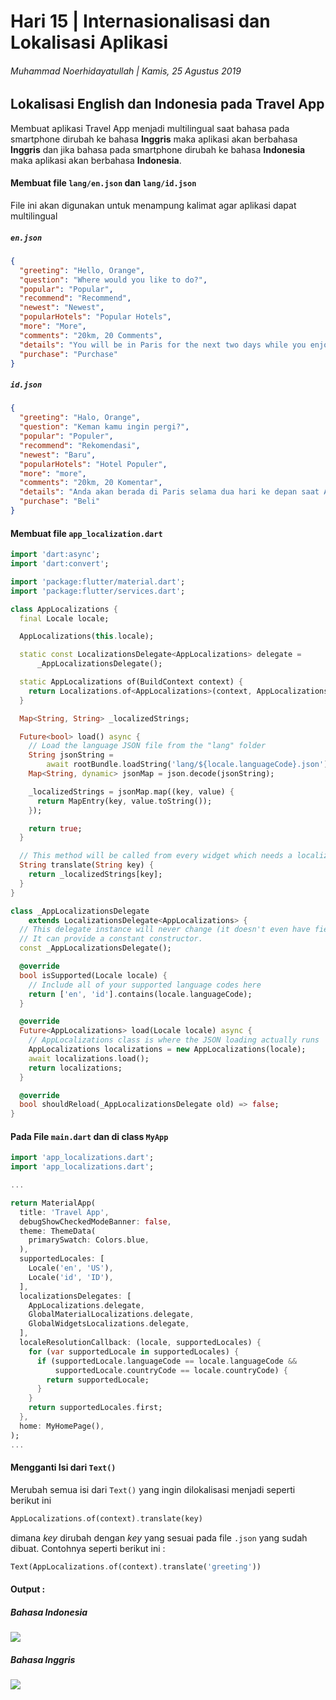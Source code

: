 # Hari 15 | Internasionalisasi dan Lokalisasi Aplikasi

###### Muhammad Noerhidayatullah | Kamis, 25 Agustus 2019

## Lokalisasi English dan Indonesia pada Travel App

Membuat aplikasi Travel App menjadi multilingual saat bahasa pada smartphone dirubah ke bahasa **Inggris** maka aplikasi akan berbahasa **Inggris** dan jika bahasa pada smartphone dirubah ke bahasa **Indonesia** maka aplikasi akan berbahasa **Indonesia**.

#### Membuat file `lang/en.json` dan `lang/id.json`

File ini akan digunakan untuk menampung kalimat agar aplikasi dapat multilingual

##### `en.json`

```json
{
  "greeting": "Hello, Orange",
  "question": "Where would you like to do?",
  "popular": "Popular",
  "recommend": "Recommend",
  "newest": "Newest",
  "popularHotels": "Popular Hotels",
  "more": "More",
  "comments": "20km, 20 Comments",
  "details": "You will be in Paris for the next two days while you enjoy a guided tour in one of the most famous cities in the world. Your Paris adventure begins with a spectacular start with a journey on the famous ChampsÉlysées to Place de la Concorde, which played a key role in the French Revolution. You will also see the iconic Arc de Triomphe here, a magnificent monument that is near the western end of the road and commemorates the war revolution and the Napoleonic wars.",
  "purchase": "Purchase"
}
```

##### `id.json`

```json
{
  "greeting": "Halo, Orange",
  "question": "Keman kamu ingin pergi?",
  "popular": "Populer",
  "recommend": "Rekomendasi",
  "newest": "Baru",
  "popularHotels": "Hotel Populer",
  "more": "more",
  "comments": "20km, 20 Komentar",
  "details": "Anda akan berada di Paris selama dua hari ke depan saat Anda menikmati tour berpemandu di sekitar salah satu kota paling terkenal di dunia. Petualangan Paris Anda dimulai dengan awal yang spektakuler dengan perjalanan di sepanjang ChampsÉlysées yang terkenal sampai Place de la Concorde, yang memainkan peran kunci dalam Revolusi Prancis. Anda juga akan melihat Arc de Triomphe yang ikonik di sini, monumen megah yang berada di dekat ujung barat jalan dan memperingati jatuhnya revolusi dan perang Napoleon.",
  "purchase": "Beli"
}
```

#### Membuat file `app_localization.dart`

```dart
import 'dart:async';
import 'dart:convert';

import 'package:flutter/material.dart';
import 'package:flutter/services.dart';

class AppLocalizations {
  final Locale locale;

  AppLocalizations(this.locale);

  static const LocalizationsDelegate<AppLocalizations> delegate =
      _AppLocalizationsDelegate();

  static AppLocalizations of(BuildContext context) {
    return Localizations.of<AppLocalizations>(context, AppLocalizations);
  }

  Map<String, String> _localizedStrings;

  Future<bool> load() async {
    // Load the language JSON file from the "lang" folder
    String jsonString =
        await rootBundle.loadString('lang/${locale.languageCode}.json');
    Map<String, dynamic> jsonMap = json.decode(jsonString);

    _localizedStrings = jsonMap.map((key, value) {
      return MapEntry(key, value.toString());
    });

    return true;
  }

  // This method will be called from every widget which needs a localized text
  String translate(String key) {
    return _localizedStrings[key];
  }
}

class _AppLocalizationsDelegate
    extends LocalizationsDelegate<AppLocalizations> {
  // This delegate instance will never change (it doesn't even have fields!)
  // It can provide a constant constructor.
  const _AppLocalizationsDelegate();

  @override
  bool isSupported(Locale locale) {
    // Include all of your supported language codes here
    return ['en', 'id'].contains(locale.languageCode);
  }

  @override
  Future<AppLocalizations> load(Locale locale) async {
    // AppLocalizations class is where the JSON loading actually runs
    AppLocalizations localizations = new AppLocalizations(locale);
    await localizations.load();
    return localizations;
  }

  @override
  bool shouldReload(_AppLocalizationsDelegate old) => false;
}

```

#### Pada File `main.dart` dan di class `MyApp`

```dart
import 'app_localizations.dart';
import 'app_localizations.dart';

...

return MaterialApp(
  title: 'Travel App',
  debugShowCheckedModeBanner: false,
  theme: ThemeData(
    primarySwatch: Colors.blue,
  ),
  supportedLocales: [
    Locale('en', 'US'),
    Locale('id', 'ID'),
  ],
  localizationsDelegates: [
    AppLocalizations.delegate,
    GlobalMaterialLocalizations.delegate,
    GlobalWidgetsLocalizations.delegate,
  ],
  localeResolutionCallback: (locale, supportedLocales) {
    for (var supportedLocale in supportedLocales) {
      if (supportedLocale.languageCode == locale.languageCode &&
          supportedLocale.countryCode == locale.countryCode) {
        return supportedLocale;
      }
    }
    return supportedLocales.first;
  },
  home: MyHomePage(),
);
...
```

#### Mengganti Isi dari `Text()`

Merubah semua isi dari `Text()` yang ingin dilokalisasi menjadi seperti berikut ini

```dart
AppLocalizations.of(context).translate(key)
```

dimana _key_ dirubah dengan _key_ yang sesuai pada file `.json` yang sudah dibuat.
Contohnya seperti berikut ini :

```dart
Text(AppLocalizations.of(context).translate('greeting'))
```

#### Output :

##### Bahasa Indonesia

<img src='assets/images/id.png'>

##### Bahasa Inggris

<img src='assets/images/en.png'>

